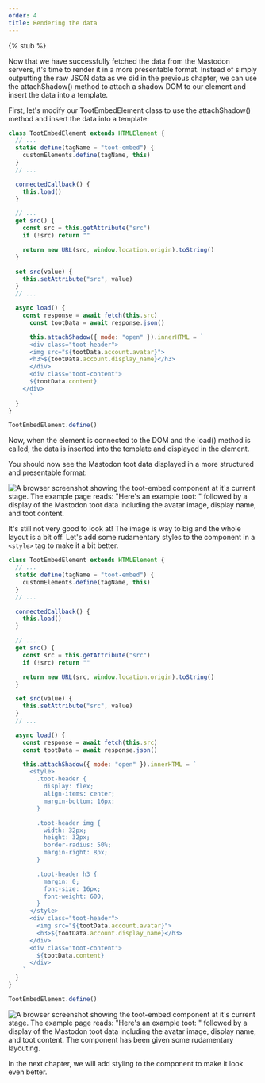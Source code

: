 ```yaml
---
order: 4
title: Rendering the data
---
```


{% stub %}

Now that we have successfully fetched the data from the Mastodon servers, it's time to render it in a more presentable format. Instead of simply outputting the raw JSON data as we did in the previous chapter, we can use the attachShadow() method to attach a shadow DOM to our element and insert the data into a template.

First, let's modify our TootEmbedElement class to use the attachShadow() method and insert the data into a template:

```js
class TootEmbedElement extends HTMLElement {
  // ...
  static define(tagName = "toot-embed") {
    customElements.define(tagName, this)
  }
  // ...

  connectedCallback() {
    this.load()
  }

  // ...
  get src() {
    const src = this.getAttribute("src")
    if (!src) return ""

    return new URL(src, window.location.origin).toString()
  }

  set src(value) {
    this.setAttribute("src", value)
  }
  // ...

  async load() {
    const response = await fetch(this.src)
      const tootData = await response.json()

      this.attachShadow({ mode: "open" }).innerHTML = `
      <div class="toot-header">
      <img src="${tootData.account.avatar}">
      <h3>${tootData.account.display_name}</h3>
      </div>
      <div class="toot-content">
      ${tootData.content}
    </div>
      `
  }
}

TootEmbedElement.define()
```

Now, when the element is connected to the DOM and the load() method is called, the data is inserted into the template and displayed in the element.

You should now see the Mastodon toot data displayed in a more structured and presentable format:

![A browser screenshot showing the toot-embed component at it's current stage. The example page reads: "Here's an example toot: " followed by a display of the Mastodon toot data including the avatar image, display name, and toot content.](fig3.png)

It's still not very good to look at! The image is way to big and the whole layout is a bit off. Let's add some rudamentary styles to the component in a `<style>` tag to make it a bit better.

```js
class TootEmbedElement extends HTMLElement {
  // ...
  static define(tagName = "toot-embed") {
    customElements.define(tagName, this)
  }
  // ...

  connectedCallback() {
    this.load()
  }

  // ...
  get src() {
    const src = this.getAttribute("src")
    if (!src) return ""

    return new URL(src, window.location.origin).toString()
  }

  set src(value) {
    this.setAttribute("src", value)
  }
  // ...

  async load() {
    const response = await fetch(this.src)
    const tootData = await response.json()

    this.attachShadow({ mode: "open" }).innerHTML = `
      <style>
        .toot-header {
          display: flex;
          align-items: center;
          margin-bottom: 16px;
        }

        .toot-header img {
          width: 32px;
          height: 32px;
          border-radius: 50%;
          margin-right: 8px;
        }

        .toot-header h3 {
          margin: 0;
          font-size: 16px;
          font-weight: 600;
        }
      </style>
      <div class="toot-header">
        <img src="${tootData.account.avatar}">
        <h3>${tootData.account.display_name}</h3>
      </div>
      <div class="toot-content">
        ${tootData.content}
      </div>
    `
  }
}

TootEmbedElement.define()
```

![A browser screenshot showing the toot-embed component at it's current stage. The example page reads: "Here's an example toot: " followed by a display of the Mastodon toot data including the avatar image, display name, and toot content. The component has been given some rudamentary layouting.](fig4.png)

In the next chapter, we will add styling to the component to make it look even better.
